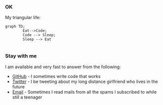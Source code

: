 ### OK 

My triangular life:

```mermaid
graph TD; 
        Eat-->Code;
        Code --> Sleep;
        Sleep --> Eat 
        
   ```


### Stay with me

I am available and very fast to answer from the following:

* [GitHub](https://github.com/BaharaJr) - I sometimes write code that works
* [Twitter](https://twitter.com/BaharaJr) - I be tweeting about my long distance girlfriend who lives in the future
* [Email](bennybenester@gmail.com) - Sometimes I read mails from all the spams I subscribed to while still a teenager


